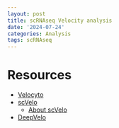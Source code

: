 ```yaml
---
layout: post
title: scRNAseq Velocity analysis
date: '2024-07-24'
categories: Analysis
tags: scRNAseq
---
```


# Resources

* [Velocyto](https://velocyto.org/velocyto.py/tutorial/cli.html#run10x-run-on-10x-chromium-samples)
* [scVelo](https://scvelo.readthedocs.io/en/stable/getting_started.html)
    * [About scVelo](https://scvelo.readthedocs.io/en/stable/about.html)
* [DeepVelo](https://github.com/bowang-lab/DeepVelo/tree/main)



